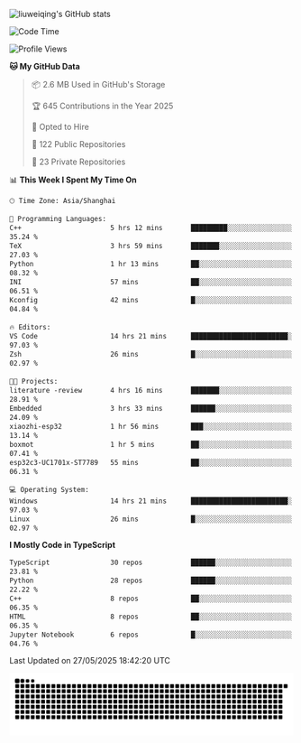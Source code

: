 ![liuweiqing's GitHub stats](https://github-readme-stats.vercel.app/api?username=14790897&show_icons=true&locale=cn&include_all_commits=true&count_private=true)

<!--START_SECTION:waka-->
![Code Time](http://img.shields.io/badge/Code%20Time-2%2C166%20hrs%2030%20mins-blue)

![Profile Views](http://img.shields.io/badge/Profile%20Views-29-blue)

**🐱 My GitHub Data** 

> 📦 2.6 MB Used in GitHub's Storage 
 > 
> 🏆 645 Contributions in the Year 2025
 > 
> 💼 Opted to Hire
 > 
> 📜 122 Public Repositories 
 > 
> 🔑 23 Private Repositories 
 > 
📊 **This Week I Spent My Time On** 

```text
🕑︎ Time Zone: Asia/Shanghai

💬 Programming Languages: 
C++                      5 hrs 12 mins       █████████░░░░░░░░░░░░░░░░   35.24 % 
TeX                      3 hrs 59 mins       ███████░░░░░░░░░░░░░░░░░░   27.03 % 
Python                   1 hr 13 mins        ██░░░░░░░░░░░░░░░░░░░░░░░   08.32 % 
INI                      57 mins             ██░░░░░░░░░░░░░░░░░░░░░░░   06.51 % 
Kconfig                  42 mins             █░░░░░░░░░░░░░░░░░░░░░░░░   04.84 % 

🔥 Editors: 
VS Code                  14 hrs 21 mins      ████████████████████████░   97.03 % 
Zsh                      26 mins             █░░░░░░░░░░░░░░░░░░░░░░░░   02.97 % 

🐱‍💻 Projects: 
literature -review       4 hrs 16 mins       ███████░░░░░░░░░░░░░░░░░░   28.91 % 
Embedded                 3 hrs 33 mins       ██████░░░░░░░░░░░░░░░░░░░   24.09 % 
xiaozhi-esp32            1 hr 56 mins        ███░░░░░░░░░░░░░░░░░░░░░░   13.14 % 
boxmot                   1 hr 5 mins         ██░░░░░░░░░░░░░░░░░░░░░░░   07.41 % 
esp32c3-UC1701x-ST7789   55 mins             ██░░░░░░░░░░░░░░░░░░░░░░░   06.31 % 

💻 Operating System: 
Windows                  14 hrs 21 mins      ████████████████████████░   97.03 % 
Linux                    26 mins             █░░░░░░░░░░░░░░░░░░░░░░░░   02.97 % 
```

**I Mostly Code in TypeScript** 

```text
TypeScript               30 repos            ██████░░░░░░░░░░░░░░░░░░░   23.81 % 
Python                   28 repos            ██████░░░░░░░░░░░░░░░░░░░   22.22 % 
C++                      8 repos             ██░░░░░░░░░░░░░░░░░░░░░░░   06.35 % 
HTML                     8 repos             ██░░░░░░░░░░░░░░░░░░░░░░░   06.35 % 
Jupyter Notebook         6 repos             █░░░░░░░░░░░░░░░░░░░░░░░░   04.76 % 
```




 Last Updated on 27/05/2025 18:42:20 UTC
<!--END_SECTION:waka-->

<picture>
  <source media="(prefers-color-scheme: dark)" srcset="https://raw.githubusercontent.com/14790897/14790897/output/github-contribution-grid-snake-dark.svg" />
  <source media="(prefers-color-scheme: light)" srcset="https://raw.githubusercontent.com/14790897/14790897/output/github-contribution-grid-snake.svg" />
  <img alt="github-snake" src="https://raw.githubusercontent.com/14790897/14790897/output/github-contribution-grid-snake.svg" />
</picture>
